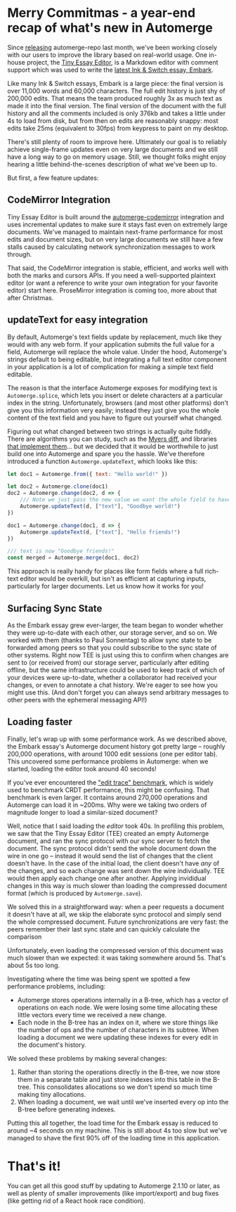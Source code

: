# Merry Commitmas - a year-end recap of what's new in Automerge

Since [releasing](./2023-11-06-automerge-repo.md) automerge-repo last month, we've been working closely with our users to improve the library based on real-world usage. One in-house project, the [Tiny Essay Editor](https://github.com/inkandswitch/tiny-essay-editor), is a Markdown editor with comment support which was used to write the [latest Ink & Switch essay, Embark](https://www.inkandswitch.com/embark/).

Like many Ink & Switch essays, Embark is a large piece: the final version is over 11,000 words and 60,000 characters.  The full edit history is just shy of 200,000 edits. That means the team produced roughly 3x as much text as made it into the final version. The final version of the document with the full history and all the comments included is only 376kb and takes a little under 4s to load from disk, but from then on edits are reasonably snappy: most edits take 25ms (equivalent to 30fps) from keypress to paint on my desktop.

There's still plenty of room to improve here. Ultimately our goal is to reliably achieve single-frame updates even on very large documents and we still have a long way to go on memory usage. Still, we thought folks might enjoy hearing a little behind-the-scenes description of what we've been up to. 

But first, a few feature updates:

## CodeMirror Integration

Tiny Essay Editor is built around the [automerge-codemirror](https://github.com/automerge/automerge-codemirror) integration and uses incremental updates to make sure it stays fast even on extremely large documents. We've managed to maintain next-frame performance for most edits and document sizes, but on very large documents we still have a few stalls caused by calculating  network synchronization messages to work through.

That said, the CodeMirror integration is stable, efficient, and works well with both the marks and cursors APIs. If you need a well-supported plaintext editor (or want a reference to write your own integration for your favorite editor) start here. ProseMirror integration is coming too, more about that after Christmas.

## updateText for easy integration

By default, Automerge's text fields update by replacement, much like they would with any web form. If your application submits the full value for a field, Automerge will replace the whole value. Under the hood, Automerge's strings default to being editable, but integrating a full text editor component in your application is a lot of complication for making a simple text field editable.

The reason is that the interface Automerge exposes for modifying text is `Automerge.splice`, which lets you insert or delete characters at a particular index in the string. Unfortunately, browsers (and most other platforms) don't give you this information very easily; instead they just give you the whole content of the text field and you have to figure out yourself what changed.

Figuring out what changed between two strings is actually quite fiddly. There are algorithms you can study, such as the [Myers diff](https://www.nathaniel.ai/myers-diff/), and libraries [that implement them](https://www.npmjs.com/package/myers-diff)... but we decided that it would be worthwhile to just build one into Automerge and spare you the hassle. We've therefore introduced a function `Automerge.updateText`, which looks like this:

```javascript
let doc1 = Automerge.from({ text: "Hello world!" })

let doc2 = Automerge.clone(doc1)
doc2 = Automerge.change(doc2, d => {
    /// Note we just pass the new value we want the whole field to have
    Automerge.updateText(d, ["text"], "Goodbye world!")
})

doc1 = Automerge.change(doc1, d => {
    Automerge.updateText(d, ["text"], "Hello friends!")
})

/// text is now "Goodbye friends!"
const merged = Automerge.merge(doc1, doc2)
```

This approach is really handy for places like form fields where a full rich-text editor would be overkill, but isn't as efficient at capturing inputs, particularly for larger documents. Let us know how it works for you!

## Surfacing Sync State

As the Embark essay grew ever-larger, the team began to wonder whether they were up-to-date with each other, our storage server, and so on. We worked with them (thanks to Paul Sonnentag) to allow sync state to be forwarded among peers so that you could subscribe to the sync state of other systems. Right now TEE is just using this to confirm when changes are sent to (or received from) our storage server, particularly after editing offline, but the same infrastructure could be used to keep track of which of your devices were up-to-date, whether a collaborator had received your changes, or even to annotate a chat history. We're eager to see how you might use this. (And don't forget you can always send arbitrary messages to other peers with the ephemeral messaging API!)

## Loading faster

Finally, let's wrap up with some performance work. As we described above, the Embark essay's Automerge document history got pretty large – roughly 200,000 operations, with around 1000 edit sessions (one per editor tab). This uncovered some performance problems in Automerge: when we started, loading the editor took around 40 seconds!

If you've ever encountered the ["edit trace" benchmark](https://github.com/automerge/automerge-perf), which is widely used to benchmark CRDT performance, this might be confusing. That benchmark is even larger. It contains around 270,000 operations and Automerge can load it in ~200ms. Why were we taking two orders of magnitude longer to load a similar-sized document?

Well, notice that I said loading the _editor_ took 40s. In profiling this problem, we saw that the Tiny Essay Editor (TEE) created an empty Automerge document, and ran the sync protocol with our sync server to fetch the document. The sync protocol didn't send the whole document down the wire in one go – instead it would send the list of changes that the client doesn't have. In the case of the initial load, the client doesn't have _any_ of the changes, and so each change was sent down the wire individually. TEE would then apply each change one after another. Applying invididual changes in this way is much slower than loading the compressed document format (which is produced by `Automerge.save`).

We solved this in a straightforward way: when a peer requests a document it doesn't have at all, we skip the elaborate sync protocol and simply send the whole compressed document. Future synchronizations are very fast: the peers remember their last sync state and can quickly calculate the comparison

Unfortunately, even loading the compressed version of this document was much slower than we expected: it was taking somewhere around 5s. That's about 5s too long. 

Investigating where the time was being spent we spotted a few performance problems, including:

* Automerge stores operations internally in a B-tree, which has a vector of operations on each node. We were losing some time allocating these little vectors every time we received a new change.
* Each node in the B-tree has an index on it, where we store things like the number of ops and the number of characters in its subtree. When loading a document we were updating these indexes for every edit in the document's history.

We solved these problems by making several changes:

1. Rather than storing the operations directly in the B-tree, we now store them in a separate table and just store indexes into this table in the B-tree. This consolidates allocations so we don't spend so much time making tiny allocations.
2. When loading a document, we wait until we've inserted every op into the B-tree before generating indexes.

Putting this all together, the load time for the Embark essay is reduced to around ~4 seconds on my machine. This is still about 4s too slow but we've managed to shave the first 90% off of the loading time in this application.

# That's it!

You can get all this good stuff by updating to Automerge 2.1.10 or later, as well as plenty of smaller improvements (like import/export) and bug fixes (like getting rid of a React hook race condition).

